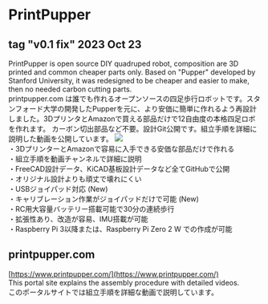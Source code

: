 # PrintPupper  
## tag "v0.1 fix" 2023 Oct 23  
PrintPupper is open source DIY quadruped robot, composition are 3D printed and common cheaper parts only. Based on "Pupper" developed by Stanford University, it was redesigned to be cheaper and easier to make, then no needed carbon cutting parts.  
printpupper.com は誰でも作れるオープンソースの四足歩行ロボットです。スタンフォード大学の開発したPupperを元に、より安価に簡単に作れるよう再設計しました。3DプリンタとAmazonで買える部品だけで12自由度の本格四足ロボを作れます。
カーボン切出部品など不要。設計Git公開です。組立手順を詳細に説明した動画を公開しています。
![](etc/pic1.png)  
・3DプリンターとAmazonで容易に入手できる安価な部品だけで作れる  
・組立手順を動画チャンネルで詳細に説明  
・FreeCAD設計データ、KiCAD基板設計データなど全てGitHubで公開  
・オリジナル設計よりも頑丈で壊れにくい  
・USBジョイパッド対応 (New)  
・キャリブレーション作業がジョイパッドだけで可能 (New)  
・RC用大容量バッテリー搭載可能で30分の連続歩行  
・拡張性あり、改造が容易、IMU搭載が可能  
・Raspberry Pi 3以降または、Raspberry Pi Zero 2 W での作成が可能  
## printpupper.com  
[https://www.printpupper.com/](https://www.printpupper.com/)  
This portal site explains the assembly procedure with detailed videos.  
このポータルサイトでは組立手順を詳細な動画で説明しています。  

